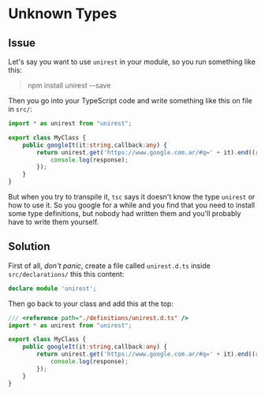 # Unknown Types
## Issue
Let's say you want to use `unirest` in your module, so you run something like
this:
>npm install unirest --save

Then you go into your TypeScript code and write something like this on file in
`src/`:
```ts
import * as unirest from "unirest";

export class MyClass {
    public googleIt(it:string,callback:any) {
        return unirest.get('https://www.google.com.ar/#q=' + it).end((response: any) => {
            console.log(response);
        });
    }
}
```

But when you try to transpile it, `tsc` says it doesn't know the type `unirest`
or how to use it.
So you google for a while and you find that you need to install some type
definitions, but nobody had written them and you'll probably have to write them
yourself.

## Solution
First of all, _don't panic_, create a file called `unirest.d.ts` inside `src/declarations/`
this this content:
```ts
declare module 'unirest';
```
Then go back to your class and add this at the top:
```ts
/// <reference path="./definitions/unirest.d.ts" />
import * as unirest from "unirest";

export class MyClass {
    public googleIt(it:string,callback:any) {
        return unirest.get('https://www.google.com.ar/#q=' + it).end((response: any) => {
            console.log(response);
        });
    }
}
